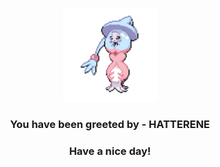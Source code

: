 <p align="center">
            <img src="https://raw.githubusercontent.com/PokeAPI/sprites/master/sprites/pokemon/858.png" width="150" height="150">
          </p>
          <h3 align="center">You have been greeted by - <b>HATTERENE</b></h3>
          <h3 align="center">Have a nice day!</h3>
